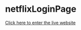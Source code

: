 ﻿# netflixLoginPage

 <a href="https://netflix-login-page-beryl.vercel.app/">Click here to enter the live website</a>
